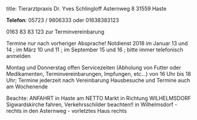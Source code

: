 title: Tierarztpraxis Dr. Yves Schlingloff
Asternweg 8
31559 Haste

**Telefon**: 05723 / 9806333 oder 01638383123

0163 83 83 123   zur Terminvereinbarung

Termine nur nach vorheriger Absprache!
Notdienst 2018 im Januar 13 und 14 ; im März 10 und 11 ; im September 15 und 16 ;
bitte immer telefonisch anmelden

Montag und Donnerstag offen Servicezeiten (Abholung von Futter oder Medikamenten, Terminvereinbarungen, Impfungen, etc...)
von 16 Uhr bis 18 Uhr;
                                                    Termine jederzeit nach Vereinbarung
Hausbesuche und Termine auch am Wochenende

Beachte: ANFAHRT  in Haste am NETTO Markt in Richtung WILHELMSDORF Sigwardskirche fahren, Verkehrsschilder beachten!!
in Wilhelmsdorf - rechts in den Asternweg - vorletztes Haus rechts



